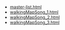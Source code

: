 * [master-list.html](master-list.html)
* [walkingMapSong_1.html](walkingMapSong_1.html)
* [walkingMapSong_2.html](walkingMapSong_2.html)
* [walkingMapSong_3.html](walkingMapSong_3.html)